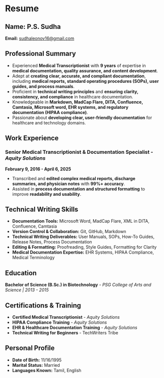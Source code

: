 # Resume
## Name: P.S. Sudha
**Email:** [sudhaleonov16@gmail.com](mailto:sudhaleonov16@gmail.com)

## **Professional Summary**
- Experienced **Medical Transcriptionist** with **9 years** of expertise in **medical documentation, quality assurance, and content development**.
- Adept at **creating clear, accurate, and compliant documentation**, including **medical reports, standard operating procedures (SOPs), user guides, and process manuals**.
- Proficient in **technical writing principles** and **ensuring clarity, consistency, and compliance** in healthcare documentation.
- Knowledgeable in **Markdown, MadCap Flare, DITA, Confluence, Camtasia, Microsoft word, EHR systems, and regulatory documentation (HIPAA compliance)**.
- Passionate about **developing clear, user-friendly documentation** for healthcare and technology domains.

## **Work Experience**
### **Senior Medical Transcriptionist & Documentation Specialist** - *Aquity Solutions*
**February 9, 2016 - April 6, 2025**

- Transcribed and **edited complex medical reports, discharge summaries, and physician notes** with **99%+ accuracy**.
- Assisted in **process documentation and structured formatting** to improve **readability and usability**.

## **Technical Writing Skills**
- **Documentation Tools:** Microsoft Word, MadCap Flare, XML in DITA, Confluence, Camtasia
- **Version Control & Collaboration:** Git, GitHub, Markdown
- **Technical Writing Deliverables:** User Manuals, SOPs, How-To Guides, Release Notes, Process Documentation
- **Editing & Formatting:** Proofreading, Style Guides, Formatting for Clarity
- **Medical Documentation Expertise:** EHR Systems, HIPAA Compliance, Medical Terminology

## **Education**
**Bachelor of Science (B.Sc.) in Biotechnology** - *PSG College of Arts and Science | 2013 - 2015*

## **Certifications & Training**
- **Certified Medical Transcriptionist** - *Aquity Solutions*
- **HIPAA Compliance Training** - *Aquity Solutions*
- **EHR & Healthcare Documentation Training** - *Aquity Solutions*
- **Technical Writing for Beginners** - TechWriters Tribe

## **Personal Profile**
- **Date of Birth:** 11/16/1995
- **Marital Status:** Married
- **Languages Known:** Tamil, English